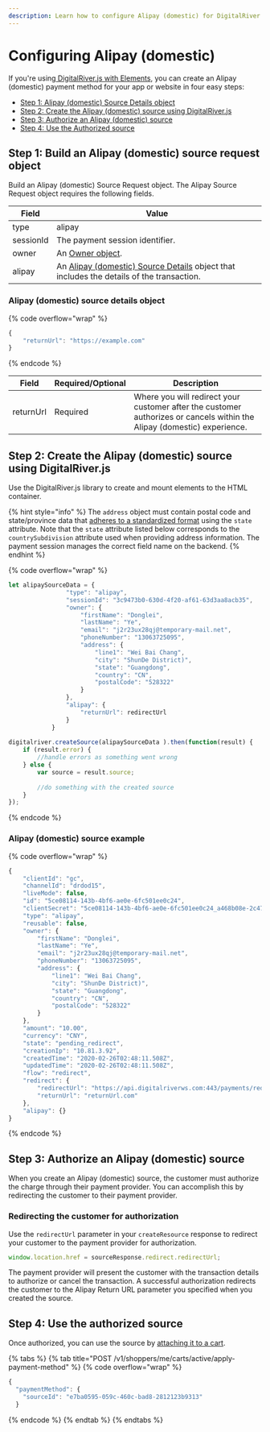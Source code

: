 ```yaml
---
description: Learn how to configure Alipay (domestic) for DigitalRiver.js with Elements
---
```


# Configuring Alipay (domestic)

If you're using[ DigitalRiver.js with Elements](../), you can create an Alipay (domestic) payment method for your app or website in four easy steps:

* [Step 1: Alipay (domestic) Source Details object](alipay.md#step-1-build-an-alipay-domestic-source-request-object)
* [Step 2: Create the Alipay (domestic) source using DigitalRiver.js](alipay.md#step-2-create-the-alipay-domestic-source-using-digitalriver.js)
* [Step 3: Authorize an Alipay (domestic) source](alipay.md#step-3-authorize-an-alipay-domestic-source)
* [Step 4: Use the Authorized source](alipay.md#step-4-use-the-authorized-source)

## Step 1: Build an Alipay (domestic) source request object

Build an Alipay (domestic) Source Request object. The Alipay Source Request object requires the following fields.

| Field     | Value                                                                                                                                       |
| --------- | ------------------------------------------------------------------------------------------------------------------------------------------- |
| type      | alipay                                                                                                                                      |
| sessionId | The payment session identifier.                                                                                                             |
| owner     | An [Owner object](common-payment-objects.md#owner-object).                                                                                  |
| alipay    | An [Alipay (domestic) Source Details](alipay.md#alipay-domestic-source-details-object) object that includes the details of the transaction. |

### Alipay (domestic) source details object

{% code overflow="wrap" %}
```javascript
{
    "returnUrl": "https://example.com"
}
```
{% endcode %}

| Field     | Required/Optional | Description                                                                                                             |
| --------- | ----------------- | ----------------------------------------------------------------------------------------------------------------------- |
| returnUrl | Required          | Where you will redirect your customer after the customer authorizes or cancels within the Alipay (domestic) experience. |

## Step 2: Create the Alipay (domestic) source using DigitalRiver.js

Use the DigitalRiver.js library to create and mount elements to the HTML container.

{% hint style="info" %}
The `address` object must contain postal code and state/province data that [adheres to a standardized format](../../../../shopper-apis/cart/creating-or-updating-a-cart/providing-address-information.md) using the `state` attribute. Note that the `state` attribute listed below corresponds to the `countrySubdivision` attribute used when providing address information. The payment session manages the correct field name on the backend.
{% endhint %}

{% code overflow="wrap" %}
```javascript
let alipaySourceData = {
                "type": "alipay",
                "sessionId": "3c9473b0-630d-4f20-af61-63d3aa8acb35",
                "owner": {
                    "firstName": "Donglei",
                    "lastName": "Ye",
                    "email": "j2r23ux28qj@temporary-mail.net",
                    "phoneNumber": "13063725095",
                    "address": {
                        "line1": "Wei Bai Chang",
                        "city": "ShunDe District)",
                        "state": "Guangdong",
                        "country": "CN",
                        "postalCode": "528322"
                    }
                },
                "alipay": {
                    "returnUrl": redirectUrl
                }
            }
 
digitalriver.createSource(alipaySourceData ).then(function(result) {
    if (result.error) {
        //handle errors as something went wrong
    } else {
        var source = result.source;
     
        //do something with the created source
    }
});
```
{% endcode %}

### Alipay (domestic) source example

{% code overflow="wrap" %}
```javascript
{
    "clientId": "gc",
    "channelId": "drdod15",
    "liveMode": false,
    "id": "5ce08114-143b-4bf6-ae0e-6fc501ee0c24",
    "clientSecret": "5ce08114-143b-4bf6-ae0e-6fc501ee0c24_a468b08e-2c47-4531-82af-d48d80ff6dcc",
    "type": "alipay",
    "reusable": false,
    "owner": {
        "firstName": "Donglei",
        "lastName": "Ye",
        "email": "j2r23ux28qj@temporary-mail.net",
        "phoneNumber": "13063725095",
        "address": {
            "line1": "Wei Bai Chang",
            "city": "ShunDe District)",
            "state": "Guangdong",
            "country": "CN",
            "postalCode": "528322"    
        }
    },
    "amount": "10.00",
    "currency": "CNY",
    "state": "pending_redirect",
    "creationIp": "10.81.3.92",
    "createdTime": "2020-02-26T02:48:11.508Z",
    "updatedTime": "2020-02-26T02:48:11.508Z",
    "flow": "redirect",
    "redirect": {
        "redirectUrl": "https://api.digitalriverws.com:443/payments/redirects/51314834-9bf9-483f-b3a7-4b36a14d3f5c?apiKey=pk_hc_e03ee62c0d964bb3ac75595b1203d13c",
        "returnUrl": "returnUrl.com"
    },
    "alipay": {}
}
```
{% endcode %}

## Step 3: Authorize an Alipay (domestic) source

When you create an Alipay (domestic) source, the customer must authorize the charge through their payment provider. You can accomplish this by redirecting the customer to their payment provider.

### Redirecting the customer for authorization

Use the `redirectUrl` parameter in your `createResource` response to redirect your customer to the payment provider for authorization.

```javascript
window.location.href = sourceResponse.redirect.redirectUrl;
```

The payment provider will present the customer with the transaction details to authorize or cancel the transaction. A successful authorization redirects the customer to the Alipay Return URL parameter you specified when you created the source.

## Step 4: Use the authorized source

Once authorized, you can use the source by [attaching it to a cart](../../../sources/#attaching-a-payment-method-to-an-order-or-cart).

{% tabs %}
{% tab title="POST /v1/shoppers/me/carts/active/apply-payment-method" %}
{% code overflow="wrap" %}
```javascript
{
  "paymentMethod": {
    "sourceId": "e7ba0595-059c-460c-bad8-2812123b9313"
  }

```
{% endcode %}
{% endtab %}
{% endtabs %}
